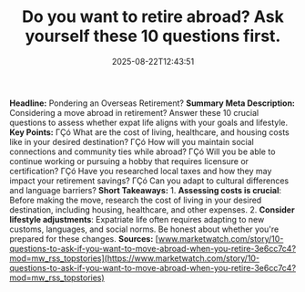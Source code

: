 ﻿---
title: "Do you want to retire abroad? Ask yourself these 10 questions first."
date: "2025-08-22T12:43:51"
category: "Markets"
summary: ""
slug: "do you want to retire abroad ask yourself these 10 questions"
source_urls:
  - "https://www.marketwatch.com/story/10-questions-to-ask-if-you-want-to-move-abroad-when-you-retire-3e6cc7c4?mod=mw_rss_topstories"
seo:
  title: "Do you want to retire abroad? Ask yourself these 10 questions first. | Hash n Hedge"
  description: ""
  keywords: ["news", "markets", "brief"]
---
**Headline:** Pondering an Overseas Retirement?  **Summary Meta Description:** Considering a move abroad in retirement? Answer these 10 crucial questions to assess whether expat life aligns with your goals and lifestyle.  **Key Points:**  ΓÇó What are the cost of living, healthcare, and housing costs like in your desired destination? ΓÇó How will you maintain social connections and community ties while abroad? ΓÇó Will you be able to continue working or pursuing a hobby that requires licensure or certification? ΓÇó Have you researched local taxes and how they may impact your retirement savings? ΓÇó Can you adapt to cultural differences and language barriers?  **Short Takeaways:**  1. **Assessing costs is crucial**: Before making the move, research the cost of living in your desired destination, including housing, healthcare, and other expenses. 2. **Consider lifestyle adjustments**: Expatriate life often requires adapting to new customs, languages, and social norms. Be honest about whether you're prepared for these changes.  **Sources:** [www.marketwatch.com/story/10-questions-to-ask-if-you-want-to-move-abroad-when-you-retire-3e6cc7c4?mod=mw_rss_topstories](https://www.marketwatch.com/story/10-questions-to-ask-if-you-want-to-move-abroad-when-you-retire-3e6cc7c4?mod=mw_rss_topstories) 
